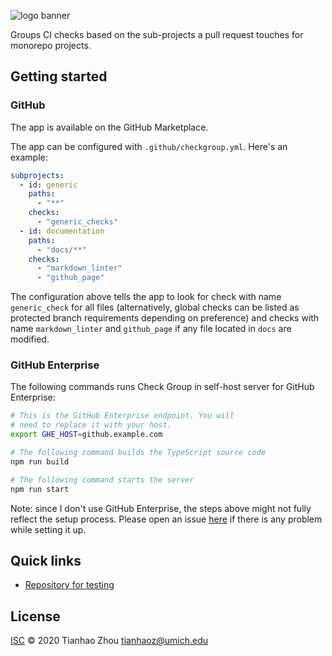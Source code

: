 ![logo banner](https://github.com/tianhaoz95/check-group/raw/master/docs/assets/logo/banner_rounded.png)

Groups CI checks based on the sub-projects a pull request touches for monorepo projects.

## Getting started

### GitHub

The app is available on the GitHub Marketplace.

The app can be configured with `.github/checkgroup.yml`. Here's an example:

```yml
subprojects:
  - id: generic
    paths:
      - "**"
    checks:
      - "generic_checks"
  - id: documentation
    paths:
      - "docs/**"
    checks:
      - "markdown_linter"
      - "github_page"
```

The configuration above tells the app to look for check with name `generic_check` for all files (alternatively, global checks can be listed as protected branch requirements depending on preference) and checks with name `markdown_linter` and `github_page` if any file located in `docs` are modified.

### GitHub Enterprise

The following commands runs Check Group in self-host server for GitHub Enterprise:

```bash
# This is the GitHub Enterprise endpoint. You will
# need to replace it with your host.
export GHE_HOST=github.example.com

# The following command builds the TypeScript source code
npm run build

# The following command starts the server
npm run start
```

Note: since I don't use GitHub Enterprise, the steps above might not fully reflect the setup process. Please open an issue [here](https://github.com/tianhaoz95/check-group/issues) if there is any problem while setting it up.

## Quick links

- [Repository for testing](https://github.com/tianhaoz95/check-group-test)

## License

[ISC](LICENSE) © 2020 Tianhao Zhou [tianhaoz@umich.edu](mailto:tianhaoz@umich.edu)

